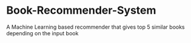 # Book-Recommender-System
A Machine Learning based recommender that gives top 5 similar books depending on the input book
